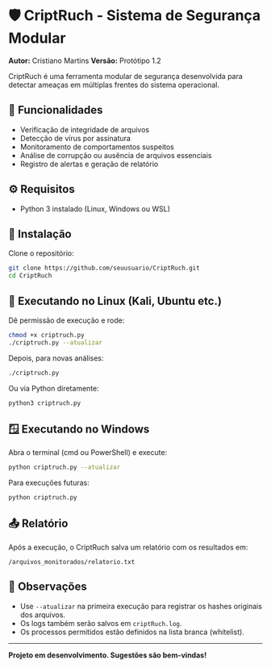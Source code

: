 # 🛡️ CriptRuch - Sistema de Segurança Modular

**Autor:** Cristiano Martins
**Versão:** Protótipo 1.2

CriptRuch é uma ferramenta modular de segurança desenvolvida para detectar ameaças em múltiplas frentes do sistema operacional.

## 📌 Funcionalidades

* Verificação de integridade de arquivos
* Detecção de vírus por assinatura
* Monitoramento de comportamentos suspeitos
* Análise de corrupção ou ausência de arquivos essenciais
* Registro de alertas e geração de relatório

## ⚙️ Requisitos

* Python 3 instalado (Linux, Windows ou WSL)

## 💾 Instalação

Clone o repositório:

```bash
git clone https://github.com/seuusuario/CriptRuch.git
cd CriptRuch
```

## 🚀 Executando no Linux (Kali, Ubuntu etc.)

Dê permissão de execução e rode:

```bash
chmod +x criptruch.py
./criptruch.py --atualizar
```

Depois, para novas análises:

```bash
./criptruch.py
```

Ou via Python diretamente:

```bash
python3 criptruch.py
```

## 🪟 Executando no Windows

Abra o terminal (cmd ou PowerShell) e execute:

```bash
python criptruch.py --atualizar
```

Para execuções futuras:

```bash
python criptruch.py
```

## 📤 Relatório

Após a execução, o CriptRuch salva um relatório com os resultados em:

```
/arquivos_monitorados/relatorio.txt
```

## 🧠 Observações

* Use `--atualizar` na primeira execução para registrar os hashes originais dos arquivos.
* Os logs também serão salvos em `criptRuch.log`.
* Os processos permitidos estão definidos na lista branca (whitelist).

---

**Projeto em desenvolvimento. Sugestões são bem-vindas!**
